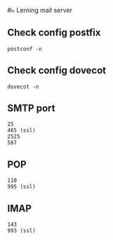 #๒ Lerning mail server

## Check config postfix

````
postconf -n
````

## Check config dovecot

````
dovecot -n
````

## SMTP port
````
25
465 (ssl)
2525
587
````

## POP 
````
110
995 (ssl)
````

## IMAP
````
143
993 (ssl)
````
